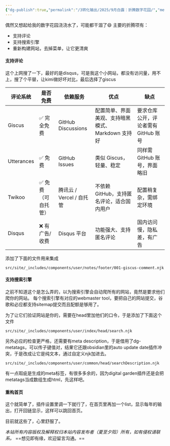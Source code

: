 ```yaml
---
{"dg-publish":true,"permalink":"/3转化输出/2025/9月白露：折腾数字花园/","metatags":"数字花园，评论，搜索","tags":["技术研究"],"noteIcon":"1","created":"2025-09-13T17:21","updated":"2025-09-13T18:00"}
---
```


偶然又想起给我的数字花园浇浇水了，可能都干涸了😄
主要的折腾项有：
- 支持评论
- 支持搜索引擎
- 重新构建网站，去掉菜单，让它更清爽

#### 支持评论
这个上网搜了一下，最好的是disqus，可是我这个小网站，都没有访问量，用不上，搜了个平替，让kimi做好坏对比，最后选择了giscus

|评论系统|是否免费|依赖服务|优点|缺点|
|------|-----|----------|---------|------|
|Giscus|✅ 完全免费|GitHub Discussions|配置简单、界面美观、支持暗黑模式、Markdown 支持好|要求仓库公开，评论者需有 GitHub 账号|
|Utterances	|✅ 免费	|GitHub Issues|类似 Giscus，轻量、稳定|同样需 GitHub 账号，界面略旧|
|Twikoo	|✅ 免费（可自托管）|腾讯云 / Vercel / 自托管	|不依赖 GitHub，支持匿名评论，适合国内用户|	配置稍复杂，需绑定环境|
|Disqus|❌ 有广告/收费|Disqus 平台|功能强大、支持匿名评论|国内访问慢，隐私差，有广告|
添加了下面的文件用来集成
```
src/site/_includes/components/user/notes/footer/001-giscus-comment.njk
```

#### 支持搜索引擎
之前不知道这个是怎么弄的，以为搜索引擎会自动爬所有的网站，竟然是要求他们爬你的网站。
每个搜索引擎有对应的webmaster tool，要把自己的网站提交，谷歌和必应都支持sitemap提交而且配额是够用了。

为了让它们验证网站是你的，需要在head里加他们的口令，于是添加了下面这个文件
```
src/site/_includes/components/user/index/head/search.njk
```

另外必应的检查更严格，还需要有meta description，于是借用了dg-metatags，可以传子键值对，结果它还跟obsidian里的auto update date插件冲突，于是改成让它是纯文本，通过自定义njk加进去。
```
src/site/_includes/components/user/common/head/searchDescription.njk
```

有一点瑕疵是生成的meta标签，有很多多余的，因为digital garden插件还是会把metatags当成数组生成html，先这样吧。

#### 重构首页
这个就简单了，插件设置里调一下就行了，在首页里再加一个list，显示每年的输出，打开回链显示，这样可以跳回首页。

目前就这些了，心里舒服了。





<div class="transclusion internal-embed is-loaded"><div class="markdown-embed">



*本站所有内容版权及解释权归本站内容发布者（夏至夕阳）所有，如有侵权请联系。*
==想见即有缘，欢迎留言沟通。== 

</div></div>




